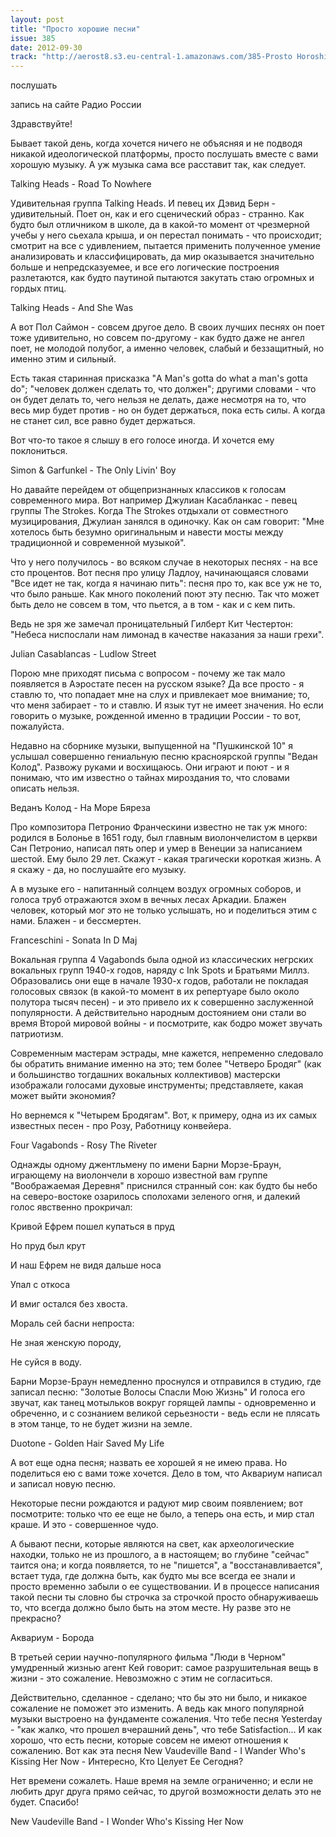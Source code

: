 ```yaml
---
layout: post
title: "Просто хорошие песни"
issue: 385
date: 2012-09-30
track: "http://aerost8.s3.eu-central-1.amazonaws.com/385-Prosto Horoshie Pesni.mp3"
---
```


послушать

запись на сайте Радио России

Здравствуйте!

Бывает такой день, когда хочется ничего не объясняя и не подводя никакой идеологической платформы, просто послушать вместе с вами хорошую музыку. А уж музыка сама все расставит так, как следует.

Talking Heads - Road To Nowhere

Удивительная группа Talking Heads. И певец их Дэвид Берн - удивительный. Поет он, как и его сценический образ - странно. Как будто был отличником в школе, да в какой-то момент от чрезмерной учебы у него сьехала крыша, и он перестал понимать - что происходит; смотрит на все с удивлением, пытается применить полученное умение анализировать и классифицировать, да мир оказывается значительно больше и непредсказуемее, и все его логические построения разлетаются, как будто паутиной пытаются закутать стаю огромных и гордых птиц.

Talking Heads - And She Was

А вот Пол Саймон - совсем другое дело. В своих лучших песнях он поет тоже удивительно, но совсем по-другому - как будто даже не ангел поет, не молодой полубог, а именно человек, слабый и беззащитный, но именно этим и сильный.

Есть такая старинная присказка "A Man's gotta do what a man's gotta do"; "человек должен сделать то, что должен"; другими словами - что он будет делать то, чего нельзя не делать, даже несмотря на то, что весь мир будет против - но он будет держаться, пока есть силы. А когда не станет сил, все равно будет держаться.

Вот что-то такое я слышу в его голосе иногда. И хочется ему поклониться.

Simon & Garfunkel - The Only Livin' Boy

Но давайте перейдем от общепризнанных классиков к голосам современного мира. Вот например Джулиан Касабланкас - певец группы The Strokes. Когда The Strokes отдыхали от совместного музицирования, Джулиан занялся в одиночку. Как он сам говорит: "Мне хотелось быть безумно оригинальным и навести мосты между традиционной и современной музыкой".

Что у него получилось - во всяком случае в некоторых песнях - на все сто процентов. Вот песня про улицу Ладлоу, начинающаяся словами "Все идет не так, когда я начинаю пить": песня про то, как все уж не то, что было раньше. Как много поколений поют эту песню. Так что может быть дело не совсем в том, что пьется, а в том - как и с кем пить.

Ведь не зря же замечал проницательный Гилберт Кит Честертон: "Небеса ниспослали нам лимонад в качестве наказания за наши грехи".

Julian Casablancas - Ludlow Street

Порою мне приходят письма с вопросом - почему же так мало появляется в Аэростате песен на русском языке? Да все просто - я ставлю то, что попадает мне на слух и привлекает мое внимание; то, что меня забирает - то и ставлю. И язык тут не имеет значения. Но если говорить о музыке, рожденной именно в традиции России - то вот, пожалуйста.

Недавно на сборнике музыки, выпущенной на "Пушкинской 10" я услышал совершенно гениальную песню красноярской группы "Ведан Колод". Развожу руками и восхищаюсь. Они играют и поют - и я понимаю, что им известно о тайнах мироздания то, что словами описать нельзя.

Веданъ Колод - На Море Бяреза

Про композитора Петронио Франческини известно не так уж много: родился в Болонье в 1651 году, был главным виолончелистом в церкви Сан Петронио, написал пять опер и умер в Венеции за написанием шестой. Ему было 29 лет. Скажут - какая трагически короткая жизнь. А я скажу - да, но послушайте его музыку.

А в музыке его - напитанный солнцем воздух огромных соборов, и голоса труб отражаются эхом в вечных лесах Аркадии. Блажен человек, который мог это не только услышать, но и поделиться этим с нами. Блажен - и бессмертен.

Franceschini - Sonata In D Maj

Вокальная группа 4 Vagabonds была одной из классических негрских вокальных групп 1940-х годов, наряду с Ink Spots и Братьями Миллз. Образовались они еще в начале 1930-х годов, работали не покладая голосовых связок (в какой-то момент в их репертуаре было около полутора тысяч песен) - и это привело их к совершенно заслуженной популярности. А действительно народным достоянием они стали во время Второй мировой войны - и посмотрите, как бодро может звучать патриотизм.

Современным мастерам эстрады, мне кажется, непременно следовало бы обратить внимание именно на это; тем более "Четверо Бродяг" (как и большинство тогдашних вокальных коллективов) мастерски изображали голосами духовые инструменты; представляете, какая может выйти экономия?

Но вернемся к "Четырем Бродягам". Вот, к примеру, одна из их самых известных песен - про Розу, Работницу конвейера.

Four Vagabonds - Rosy The Riveter

Однажды одному джентльмену по имени Барни Морзе-Браун, играющему на виолончели в хорошо известной вам группе "Воображаемая Деревня" приснился странный сон: как будто бы небо на северо-востоке озарилось сполохами зеленого огня, и далекий голос явственно прокричал:

Кривой Ефрем пошел купаться в пруд

Но пруд был крут

И наш Ефрем не видя дальше носа

Упал с откоса

И вмиг остался без хвоста.

Мораль сей басни непроста:

Не зная женскую породу,

Не суйся в воду.

Барни Морзе-Браун немедленно проснулся и отправился в студию, где записал песню: "Золотые Волосы Спасли Мою Жизнь" И голоса его звучат, как танец мотыльков вокруг горящей лампы - одновременно и обреченно, и с сознанием великой серьезности - ведь если не плясать в этом танце, то не будет жизни на земле.

Duotone - Golden Hair Saved My Life

А вот еще одна песня; назвать ее хорошей я не имею права. Но поделиться ею с вами тоже хочется. Дело в том, что Аквариум написал и записал новую песню.

Некоторые песни рождаются и радуют мир своим появлением; вот посмотрите: только что ее еще не было, а теперь она есть, и мир стал краше. И это - совершенное чудо.

А бывают песни, которые являются на свет, как археологические находки, только не из прошлого, а в настоящем; во глубине "сейчас" таится она; и когда появляется, то не "пишется", а "восстанавливается", встает туда, где должна быть, как будто мы все всегда ее знали и просто временно забыли о ее существовании. И в процессе написания такой песни ты словно бы строчка за строчкой просто обнаруживаешь то, что всегда должно было быть на этом месте. Ну разве это не прекрасно?

Аквариум - Борода

В третьей серии научно-популярного фильма "Люди в Черном" умудренный жизнью агент Кей говорит: самое разрушительная вещь в жизни - это сожаление. Невозможно с этим не согласиться.

Действительно, сделанное - сделано; что бы это ни было, и никакое сожаление не поможет это изменить. А ведь как много популярной музыки выстроено на фундаменте сожаления. Что тебе песня Yesterday - "как жалко, что прошел вчерашний день", что тебе Satisfaction... И как хорошо, что есть песни, которые совсем не имеют отношения к сожалению. Вот как эта песня New Vaudeville Band - I Wander Who's Kissing Her Now - Интересно, Кто Целует Ее Сегодня?

Нет времени сожалеть. Наше время на земле ограниченно; и если не любить друг друга прямо сейчас, то другой возможности делать это не будет. Спасибо!

New Vaudeville Band - I Wonder Who's Kissing Her Now
